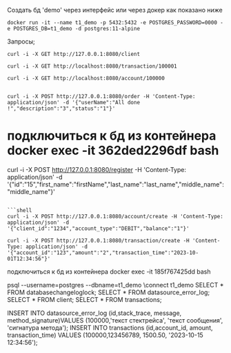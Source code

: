 Создать бд 'demo' через интерфейс или через докер как показано ниже

```shell
docker run -it --name t1_demo -p 5432:5432 -e POSTGRES_PASSWORD=0000 -e POSTGRES_DB=t1_demo -d postgres:11-alpine
```

Запросы;

```shell
curl -i -X GET http://127.0.0.1:8080/client 
```

 ```shell
curl -i -X GET http://localhost:8080/transaction/100001
```
 ```shell
curl -i -X GET http://localhost:8080/account/100000
```
```shell
 
curl -i -X POST http://127.0.0.1:8080/order -H 'Content-Type: application/json' -d '{"userName":"All done !","description":"3","status":"1"}'
```
подключиться к бд из контейнера
docker exec -it 362ded2296df bash
=======
curl -i -X POST http://127.0.0.1:8080/register -H 'Content-Type: application/json' -d '{"id":"15","first_name":"firstName","last_name":"last_name","middle_name":"middle_name"}'
```

```shell
curl -i -X POST http://127.0.0.1:8080/account/create -H 'Content-Type: application/json' -d '{"client_id":"1234","account_type":"DEBIT","balance":"1"}'
```

```shell
curl -i -X POST http://127.0.0.1:8080/transaction/create -H 'Content-Type: application/json' -d '{"account_id":"123","amount":"2","transaction_time":"2023-10-01T12:34:56"}'
```
подключиться к бд из контейнера
docker exec -it 185f767425dd bash
 
psql --username=postgres --dbname=t1_demo
\connect t1_demo
SELECT * FROM databasechangeloglock;
SELECT * FROM datasource_error_log;
SELECT * FROM client;
SELECT * FROM transactions;

INSERT INTO datasource_error_log (id,stack_trace, message, method_signature)VALUES (100000,'текст стектрейса', 'текст сообщения', 'сигнатура метода');
INSERT INTO transactions (id,account_id, amount, transaction_time)
VALUES (100000,123456789, 1500.50, '2023-10-15 12:34:56');
